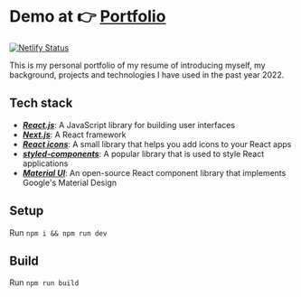 #  Demo at 👉 [Portfolio](https://zhijiewei.netlify.app/) 

[![Netlify Status](https://api.netlify.com/api/v1/badges/d81da10b-ad30-4e59-a7b8-4d682407ffa7/deploy-status)](https://app.netlify.com/sites/zhijiewei/deploys)


This is my personal portfolio of my resume of introducing myself, my background, projects and technologies I have used in the past year 2022. 


## Tech stack 
- ***[React.js](https://reactjs.org/)***: A JavaScript library for building user interfaces
- ***[Next.js](https://nextjs.org/)***: A React framework 
- ***[React icons](https://react-icons.github.io/react-icons/)***: A small library that helps you add icons to your React apps
- ***[styled-components](https://styled-components.com/)***: A popular library that is used to style React applications
- ***[Material UI](https://mui.com/)***: An open-source React component library that implements Google's Material Design

## Setup
Run `npm i && npm run dev`

## Build 
Run `npm run build`
